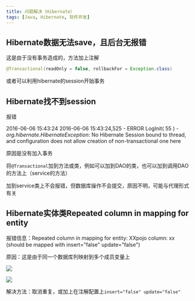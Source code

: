 ```yaml
---
title: 问题解决（Hibernate）
tags: [Java, Hibernate, 软件开发]
---
```


## Hibernate数据无法save，且后台无报错

这是由于没有事务造成的，方法加上注解
```java
@Transactional(readOnly = false, rollbackFor = Exception.class)
```

或者可以利用hibernate的session开始事务

## Hibernate找不到session

报错

2016-06-06 15:43:24 2016-06-06 15:43:24,525 - ERROR LogInit( 55 ) -*org.hibernate.HibernateException*: No Hibernate Session bound to thread, and configuration does not allow creation of non-transactional one here

原因是没有加入事务

将`@Transactional`加到方法或类，例如可以加到DAO的类，也可以加到调用DAO的方法上（service的方法）

加到service类上不会报错，但数据库操作不会提交，原因不明，可能与代理形式有关

## Hibernate实体类Repeated column in mapping for entity

报错信息：Repeated column in mapping for entity: XXpojo column: xx (should be mapped with insert="false" update="false")

原因：这是由于同一个数据库列映射到多个成员变量上

![](https://oliver-blog.oss-cn-shenzhen.aliyuncs.com/20240405080710.png)

![](https://oliver-blog.oss-cn-shenzhen.aliyuncs.com/20240405080716.png)

解决方法：取消重复，或加上在注解配置上`insert="false" update="false"`